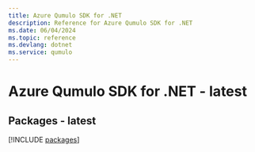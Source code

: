 ```yaml
---
title: Azure Qumulo SDK for .NET
description: Reference for Azure Qumulo SDK for .NET
ms.date: 06/04/2024
ms.topic: reference
ms.devlang: dotnet
ms.service: qumulo
---
```

# Azure Qumulo SDK for .NET - latest
## Packages - latest
[!INCLUDE [packages](qumulo-index.md)]
